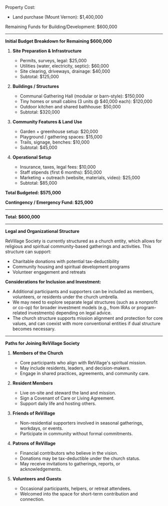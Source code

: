 Property Cost:
- Land purchase (Mount Vernon): $1,400,000

Remaining Funds for Building/Development: $600,000

---

**Initial Budget Breakdown for Remaining $600,000**

1. **Site Preparation & Infrastructure**
   - Permits, surveys, legal: $25,000
   - Utilities (water, electricity, septic): $60,000
   - Site clearing, driveways, drainage: $40,000
   - Subtotal: $125,000

2. **Buildings / Structures**
   - Communal Gathering Hall (modular or barn-style): $150,000
   - Tiny homes or small cabins (3 units @ $40,000 each): $120,000
   - Outdoor kitchen and shared bathhouse: $50,000
   - Subtotal: $320,000

3. **Community Features & Land Use**
   - Garden + greenhouse setup: $20,000
   - Playground / gathering spaces: $15,000
   - Trails, signage, benches: $10,000
   - Subtotal: $45,000

4. **Operational Setup**
   - Insurance, taxes, legal fees: $10,000
   - Staff stipends (first 6 months): $50,000
   - Marketing + outreach (website, materials, video): $25,000
   - Subtotal: $85,000

**Total Budgeted: $575,000**

**Contingency / Emergency Fund: $25,000**

---

**Total: $600,000**

---

**Legal and Organizational Structure**

ReVillage Society is currently structured as a church entity, which allows for religious and spiritual community-based gatherings and activities. This structure can support:
- Charitable donations with potential tax-deductibility
- Community housing and spiritual development programs
- Volunteer engagement and retreats

**Considerations for Inclusion and Investment:**
- Additional participants and supporters can be included as members, volunteers, or residents under the church umbrella.
- We may need to explore separate legal structures (such as a nonprofit or co-op) for broader investment models (e.g., from IRAs or program-related investments) depending on legal advice.
- The church structure supports mission alignment and protection for core values, and can coexist with more conventional entities if dual structure becomes necessary.

---

**Paths for Joining ReVillage Society**

1. **Members of the Church**
   - Core participants who align with ReVillage's spiritual mission.
   - May include residents, leaders, and decision-makers.
   - Engage in shared practices, agreements, and community care.

2. **Resident Members**
   - Live on-site and steward the land and mission.
   - Sign a Covenant of Care or Living Agreement.
   - Support daily life and hosting others.

3. **Friends of ReVillage**
   - Non-residential supporters involved in seasonal gatherings, workdays, or events.
   - Participate in community without formal commitments.

4. **Patrons of ReVillage**
   - Financial contributors who believe in the vision.
   - Donations may be tax-deductible under the church status.
   - May receive invitations to gatherings, reports, or acknowledgements.

5. **Volunteers and Guests**
   - Occasional participants, helpers, or retreat attendees.
   - Welcomed into the space for short-term contribution and connection.
